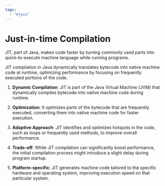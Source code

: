 ```yaml
---
tags:
  - "#java"
---
```

# Just-in-time Compilation
JIT, part of Java, makes code faster by turning commonly used parts into quick-to-execute machine language while running programs.

JIT compilation in Java dynamically translates bytecode into native machine code at runtime, optimizing performance by focusing on frequently executed portions of the code.

1. **Dynamic Compilation**: JIT is part of the Java Virtual Machine (JVM) that dynamically compiles bytecode into native machine code during runtime.
    
2. **Optimization**: It optimizes parts of the bytecode that are frequently executed, converting them into native machine code for faster execution.
    
3. **Adaptive Approach**: JIT identifies and optimizes hotspots in the code, such as loops or frequently used methods, to improve overall performance.
    
4. **Trade-off**: While JIT compilation can significantly boost performance, the initial compilation process might introduce a slight delay during program startup.
    
5. **Platform-specific**: JIT generates machine code tailored to the specific hardware and operating system, improving execution speed on that particular system.